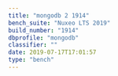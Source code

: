 ```yaml
---
title: "mongodb 2 1914"
bench_suite: "Nuxeo LTS 2019"
build_number: "1914"
dbprofile: "mongodb"
classifier: ""
date: 2019-07-17T17:01:57
type: "bench"
---
```

